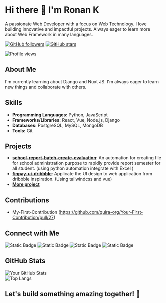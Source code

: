 # Hi there 👋 I'm Ronan K

A passionate Web Developer with a focus on Web Technology. I love building innovative and impactful projects. Always eager to learn more about Web Framework in many languages.

[![GitHub followers](https://img.shields.io/github/followers/ronank7z?style=social)](https://github.com/ronank7z?tab=followers)
[![GitHub stars](https://img.shields.io/github/stars/ronank7z?style=social)](https://github.com/ronank7z?tab=stars)

![Profile views](https://komarev.com/ghpvc/?username=ronank7z&style=flat-square&color=blue)

## About Me

I'm currently learning about Django and Nuxt JS. I'm always eager to learn new things and collaborate with others.

## Skills

- **Programming Languages:** Python, JavaScript
- **Frameworks/Libraries:** React, Vue, Node.js, Django
- **Databases:** PostgreSQL, MySQL, MongoDB
- **Tools:** Git

## Projects

*   **[school-report-batch-create-evaluation](https://github.com/ronank7z/school-report-batch-create-evaluation)**: An automation for creating file for school administration purpose to rapidly provide report semester for all student. (using python automation integrate with Excel )
*   **[finpay-ui-dribbble](https://github.com/ronank7z/finpay-ui-dribbble)**: Applicate the UI design to web application from dribbble inspiration. (Using tailwindcss and vue)
*   **[More project](https://github.com/ronank7z?tab=repositories)**

## Contributions

*   My-First-Contribution (https://github.com/quira-org/Your-First-Contribution/pull/27)

## Connect with Me

![Static Badge](https://img.shields.io/badge/Portfolio-ronank7z-green?style=for-the-badge&logo=Codeium&logoColor=%23FFFFFF&labelColor=%2309B6A2&color=%23F5F5F5&link=https%3A%2F%2Fbento.me%2Fronank7z)
![Static Badge](https://img.shields.io/badge/LinkedIn-%40ronan--kitten-green?style=for-the-badge&logo=LinkedIn&logoColor=%23FFFFFF&labelColor=%230077B5&color=%23F5F5F5&link=https%3A%2F%2Flinkedin.com%2Fin%2Fronan-kitten)
![Static Badge](https://img.shields.io/badge/Twitter-ronank7z-black?style=for-the-badge&logo=X&logoColor=%23FFFFFF&labelColor=%23000000&color=%23F5F5F5&link=https%3A%2F%2Fx.com%2Fronank7z)
![Static Badge](https://img.shields.io/badge/Gmail-ronank.dev%40gmail.com-black?style=for-the-badge&logo=gmail&logoColor=%23FFFFFF&labelColor=%23EA4335&color=%23F5F5F5&link=mailto%3Aronank.dev%40gmail.com)


## GitHub Stats

![Your GitHub Stats](https://github-readme-stats.vercel.app/api?username=ronank7z&show_icons=true&theme=radical)<br/>
![Top Langs](https://github-readme-stats.vercel.app/api/top-langs/?username=ronank7z&layout=compact&theme=radical)

## Let's build something amazing together! 🚀
